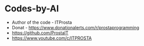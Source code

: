 # Codes-by-AI
* Author of the code - ITProsta
 * Donat - https://www.donationalerts.com/r/prostaprogramming
 * https://github.com/ProstaIT
 * https://www.youtube.com/c/ITPROSTA
